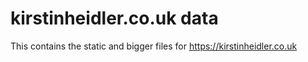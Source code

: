 # kirstinheidler.co.uk data

This contains the static and bigger files for
https://kirstinheidler.co.uk
